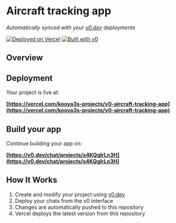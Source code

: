 # Aircraft tracking app

*Automatically synced with your [v0.dev](https://v0.dev) deployments*

[![Deployed on Vercel](https://img.shields.io/badge/Deployed%20on-Vercel-black?style=for-the-badge&logo=vercel)](https://vercel.com/kooya3s-projects/v0-aircraft-tracking-app)
[![Built with v0](https://img.shields.io/badge/Built%20with-v0.dev-black?style=for-the-badge)](https://v0.dev/chat/projects/s4KQglrLn3H)

## Overview




## Deployment

Your project is live at:

**[https://vercel.com/kooya3s-projects/v0-aircraft-tracking-app](https://vercel.com/kooya3s-projects/v0-aircraft-tracking-app)**

## Build your app

Continue building your app on:

**[https://v0.dev/chat/projects/s4KQglrLn3H](https://v0.dev/chat/projects/s4KQglrLn3H)**

## How It Works

1. Create and modify your project using [v0.dev](https://v0.dev)
2. Deploy your chats from the v0 interface
3. Changes are automatically pushed to this repository
4. Vercel deploys the latest version from this repository
